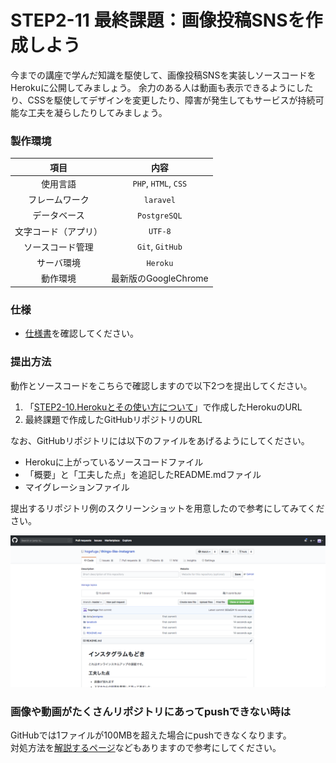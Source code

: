 # STEP2-11 最終課題：画像投稿SNSを作成しよう

今までの講座で学んだ知識を駆使して、画像投稿SNSを実装しソースコードをHerokuに公開してみましょう。
余力のある人は動画も表示できるようにしたり、CSSを駆使してデザインを変更したり、障害が発生してもサービスが持続可能な工夫を凝らしたりしてみましょう。


### 製作環境

|項目|内容|
|:-:|:-:|
|使用言語|`PHP`, `HTML`, `CSS`|
|フレームワーク| `laravel` |
|データベース|`PostgreSQL`|
|文字コード（アプリ）|`UTF-8`|
|ソースコード管理|`Git`, `GitHub`|
|サーバ環境|`Heroku`|
|動作環境|最新版のGoogleChrome|

### 仕様

* [仕様書](insta_document.md)を確認してください。

### 提出方法

動作とソースコードをこちらで確認しますので以下2つを提出してください。

1. 「[STEP2-10.Herokuとその使い方について](10-heroku.md)」で作成したHerokuのURL
2. 最終課題で作成したGitHubリポジトリのURL

なお、GitHubリポジトリには以下のファイルをあげるようにしてください。

* Herokuに上がっているソースコードファイル
* 「概要」と「工夫した点」を追記したREADME.mdファイル
* マイグレーションファイル


提出するリポジトリ例のスクリーンショットを用意したので参考にしてみてください。

![](../images/1_12_1.png)


### 画像や動画がたくさんリポジトリにあってpushできない時は

GitHubでは1ファイルが100MBを超えた場合にpushできなくなります。  
対処方法を[解説するページ](https://qiita.com/kanaya/items/ad52f25da32cb5aa19e6)などもありますので参考にしてください。
